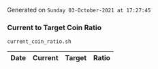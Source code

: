 Generated on `Sunday 03-October-2021 at 17:27:45`

### Current to Target Coin Ratio
`current_coin_ratio.sh`

Date|Current|Target|Ratio
---|---|---|---
